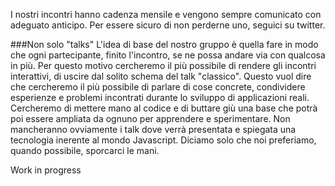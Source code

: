 I nostri incontri hanno cadenza mensile e vengono sempre comunicato con adeguato anticipo. Per essere sicuro di non perderne uno, seguici su twitter.

###Non solo "talks"
L'idea di base del nostro gruppo è quella fare in modo che ogni partecipante, finito l'incontro, se ne possa andare via con qualcosa in più. Per questo motivo cercheremo il più possibile di rendere gli incontri interattivi, di uscire dal solito schema del talk "classico".
 Questo vuol dire che cercheremo il più possibile di parlare di cose concrete, condividere esperienze e problemi incontrati durante lo sviluppo di applicazioni reali. Cercheremo di mettere mano al codice e di buttare giù una base che potrà poi essere ampliata da ognuno per apprendere e sperimentare.
 Non mancheranno ovviamente i talk dove verrà presentata e spiegata una tecnologia inerente al mondo Javascript. Diciamo solo che noi preferiamo, quando possibile, sporcarci le mani.

Work in progress
